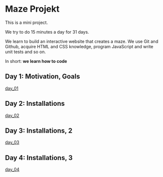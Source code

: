 # Maze Projekt

This is a mini project. 

We try to do 15 minutes a day for 31 days.

We learn to build an interactive website that creates a maze.
We use Git and Github, acquire HTML and CSS knowledge, program JavaScript and write unit tests and so on.

In short: **we learn how to code**

## Day 1: Motivation, Goals
[day_01](day_01/README.md)

## Day 2: Installations
[day_02](day_02/README.md)

## Day 3: Installations, 2
[day_03](day_03/README.md)

## Day 4: Installations, 3
[day_04](day_04/README.md)

